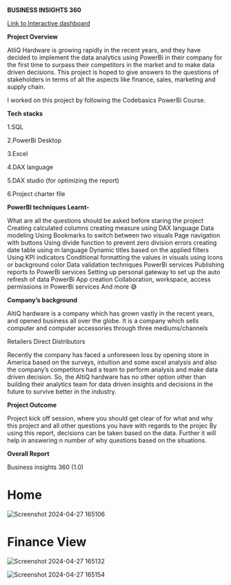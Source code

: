 **BUSINESS INSIGHTS 360**

[Link to Interactive dashboard](https://www.novypro.com/project/atliq-hardware-business-insights-360-)


**Project Overview**

AtliQ Hardware is growing rapidly in the recent years, and they have decided to implement the data analytics using PowerBi in their company for the first time to surpass their competitors in the market and to make data driven decisions. This project is hoped to give answers to the questions of stakeholders in terms of all the aspects like finance, sales, marketing and supply chain.

I worked on this project by following the Codebasics PowerBi Course.

**Tech stacks**

1.SQL

2.PowerBi Desktop

3.Excel

4.DAX language

5.DAX studio (for optimizing the report)

6.Project charter file


  **PowerBI techniques Learnt-**

What are all the questions should be asked before staring the project
Creating calculated columns
creating measure using DAX language
Data modeling
Using Bookmarks to switch between two visuals
Page navigation with buttons
Using divide function to prevent zero division errors
creating date table using m language
Dynamic titles based on the applied filters
Using KPI indicators
Conditional formatting the values in visuals using icons or background color
Data validation techniques
PowerBi services
Publishing reports to PowerBi services
Setting up personal gateway to set up the auto refresh of data
PowerBi App creation
Collaboration, workspace, access permissions in PowerBi services
And more 😅


**Company’s background**

AltiQ hardware is a company which has grown vastly in the recent years, and opened business all over the globe. It is a company which sells computer and computer accessories through three mediums/channels

Retailers
Direct
Distributors

Recently the company has faced a unforeseen loss by opening store in America based on the surveys, intuition and some excel analysis and also the company’s competitors had a team to perform analysis and make data driven decision. So, the AltiQ hardware has no other option other than building their analytics team for data driven insights and decisions in the future to survive better in the industry.

**Project Outcome**

Project kick off session, where you should get clear of for what and why this project and all other questions you have with regards to the projec
By using this report, decisions can be taken based on the data. Further it will help in answering n number of why questions based on the situations.


                                                               
**Overall Report**


Business insights 360 (1.0)


# Home
![Screenshot 2024-04-27 165106](https://github.com/mallela-sridhar-reddy/business-insights-360/assets/115725595/7331dc6d-f23e-47b4-929b-2cd7673fd850)

# Finance View
![Screenshot 2024-04-27 165132](https://github.com/mallela-sridhar-reddy/business-insights-360/assets/115725595/faef09d7-86e6-4fe4-b97e-cbc901df9879)


![Screenshot 2024-04-27 165154](https://github.com/mallela-sridhar-reddy/business-insights-360/assets/115725595/4ca5c395-17fd-4187-8f91-094725102635)






